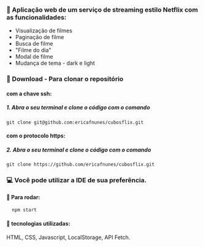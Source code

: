 
### :memo: Aplicação web de um serviço de streaming estilo Netflix com as funcionalidades:

* Visualização de filmes
* Paginação de filme
* Busca de filme
* "Filme do dia"
* Modal de filme
* Mudança de tema - dark e light


### :floppy_disk: Download - Para clonar o repositório
#### com a chave ssh:
##### 1. Abra o seu terminal e clone o código com o comando
    git clone git@github.com:ericafnunes/cubosflix.git
#### com o protocolo https:
##### 2. Abra o seu terminal e clone o código com o comando
    git clone https://github.com/ericafnunes/cubosflix.git
    
### :computer:  Você pode utilizar a IDE de sua preferência.


#### :wrench: Para rodar: 

      npm start

#### :rocket: tecnologias utilizadas:
  HTML, CSS, Javascript, LocalStorage, API Fetch. 
